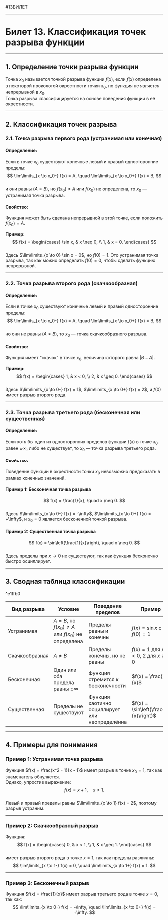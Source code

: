 #13БИЛЕТ

---
# Билет 13. Классификация точек разрыва функции

---

## 1. Определение точки разрыва функции

Точка $x_0$ называется точкой разрыва функции $f(x)$, если $f(x)$ определена в некоторой проколотой окрестности точки $x_0$, но функция не является непрерывной в $x_0$.  
Точка разрыва классифицируется на основе поведения функции в её окрестности.

---

## 2. Классификация точек разрыва

### 2.1. Точка разрыва первого рода (устранимая или конечная)

#### Определение:
Если в точке $x_0$ существуют конечные левый и правый односторонние пределы:  
$$
\lim\limits_{x \to x_0-} f(x) = A, \quad \lim\limits_{x \to x_0+} f(x) = B,
$$  
и они равны ($A = B$), но $f(x_0) \neq A$ или $f(x_0)$ не определена, то $x_0$ — устранимая точка разрыва.

#### Свойство:
Функция может быть сделана непрерывной в этой точке, если положить $f(x_0) = A$.

**Пример:**  
$$
f(x) =
\begin{cases}
\sin x, & x \neq 0, \\
1, & x = 0.
\end{cases}
$$  
Здесь $\lim\limits_{x \to 0} \sin x = 0$, но $f(0) = 1$. Это устранимая точка разрыва, так как можно определить $f(0) = 0$, чтобы сделать функцию непрерывной.

---

### 2.2. Точка разрыва второго рода (скачкообразная)

#### Определение:
Если в точке $x_0$ существуют конечные левый и правый односторонние пределы:  
$$
\lim\limits_{x \to x_0-} f(x) = A, \quad \lim\limits_{x \to x_0+} f(x) = B,
$$  
но они не равны ($A \neq B$), то $x_0$ — точка скачкообразного разрыва.

#### Свойство:
Функция имеет "скачок" в точке $x_0$, величина которого равна $|B - A|$.

**Пример:**  
$$
f(x) =
\begin{cases}
1, & x < 0, \\
2, & x \geq 0.
\end{cases}
$$  
Здесь $\lim\limits_{x \to 0-} f(x) = 1$, $\lim\limits_{x \to 0+} f(x) = 2$, и $f(0)$ имеет разрыв второго рода.

---

### 2.3. Точка разрыва третьего рода (бесконечная или существенная)

#### Определение:
Если хотя бы один из односторонних пределов функции $f(x)$ в точке $x_0$ равен $\pm \infty$, либо не существует, то $x_0$ — точка разрыва третьего рода.

#### Свойство:
Поведение функции в окрестности точки $x_0$ невозможно предсказать в рамках конечных значений.

#### Пример 1: Бесконечная точка разрыва  
$$
f(x) = \frac{1}{x}, \quad x \neq 0.
$$  
Здесь $\lim\limits_{x \to 0-} f(x) = -\infty$, $\lim\limits_{x \to 0+} f(x) = +\infty$, и $x_0 = 0$ является бесконечной точкой разрыва.

#### Пример 2: Существенная точка разрыва  
$$
f(x) = \sin\left(\frac{1}{x}\right), \quad x \neq 0.
$$  
Здесь пределы при $x \to 0$ не существуют, так как функция бесконечно быстро осциллирует.

---

## 3. Сводная таблица классификации

^e1ffb0

| Вид разрыва         | Условие                                             | Поведение пределов                                     | Пример                              |
|---------------------|----------------------------------------------------|------------------------------------------------------|-------------------------------------|
| Устранимая          | $A = B$, но $f(x_0) \neq A$ или $f(x_0)$ не определена | Пределы равны и конечны                              | $f(x) = \sin x$ с $f(0) = 1$       |
| Скачкообразная      | $A \neq B$                                         | Пределы конечны, но не равны                         | $f(x) = 1$ для $x<0$, $2$ для $x \geq 0$ |
| Бесконечная         | Один или оба предела равны $\pm \infty$            | Функция стремится к бесконечности                    | $f(x) = \frac{1}{x}$               |
| Существенная        | Пределы не существуют                              | Функция хаотично осциллирует или неопределённа       | $f(x) = \sin\left(\frac{1}{x}\right)$ |

---

## 4. Примеры для понимания

### Пример 1: Устранимая точка разрыва
Функция $f(x) = \frac{x^2 - 1}{x - 1}$ имеет разрыв в точке $x_0 = 1$, так как знаменатель обнуляется.  
Однако, упростив выражение:  
$$
f(x) = x + 1, \quad x \neq 1.
$$  
Левый и правый пределы равны $\lim\limits_{x \to 1} f(x) = 2$, поэтому разрыв устраним.

---

### Пример 2: Скачкообразный разрыв
Функция:  
$$
f(x) =
\begin{cases}
0, & x < 1, \\
1, & x \geq 1.
\end{cases}
$$  
имеет разрыв второго рода в точке $x = 1$, так как пределы различны:  
$$
\lim\limits_{x \to 1-} f(x) = 0, \quad \lim\limits_{x \to 1+} f(x) = 1.
$$

---

### Пример 3: Бесконечный разрыв
Функция $f(x) = \frac{1}{x}$ имеет разрыв третьего рода в точке $x = 0$, так как:  
$$
\lim\limits_{x \to 0-} f(x) = -\infty, \quad \lim\limits_{x \to 0+} f(x) = +\infty.
$$
